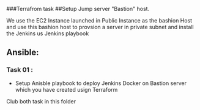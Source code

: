 ###Terrafrom task
##Setup Jump server "Bastion" host.

We use the EC2 Instance launched in Public Instance as the bashion Host and use this bashion host to provsion a server in private subnet and install the Jenkins us Jenkins playbook

 
## Ansible: 
### Task 01 :
 - Setup Anisble playbook to deploy Jenkins Docker on Bastion server which you have created usign Terraform


Club both task in this folder
